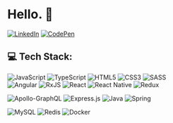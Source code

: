 # Hello. 👋

[![LinkedIn](https://img.shields.io/badge/LinkedIn-%230077B5.svg?style=for-the-badge&logo=linkedin&logoColor=white)](https://linkedin.com/in/alessio-scarfone) 
[![CodePen](https://img.shields.io/badge/Codepen-000000?style=for-the-badge&logo=codepen&logoColor=white)](https://codepen.io/alessioscarfone/)

## 💻 Tech Stack:
![JavaScript](https://img.shields.io/badge/javascript-%23323330.svg?style=for-the-badge&logo=javascript&logoColor=%23F7DF1E) 
![TypeScript](https://img.shields.io/badge/typescript-%23007ACC.svg?style=for-the-badge&logo=typescript&logoColor=white)
![HTML5](https://img.shields.io/badge/html5-%23E34F26.svg?style=for-the-badge&logo=html5&logoColor=white) 
![CSS3](https://img.shields.io/badge/css3-%231572B6.svg?style=for-the-badge&logo=css3&logoColor=white) 
![SASS](https://img.shields.io/badge/SASS-hotpink.svg?style=for-the-badge&logo=SASS&logoColor=white)  
![Angular](https://img.shields.io/badge/angular-%23DD0031.svg?style=for-the-badge&logo=angular&logoColor=white) 
![RxJS](https://img.shields.io/badge/rxjs-%23B7178C.svg?style=for-the-badge&logo=reactivex&logoColor=white)
![React](https://img.shields.io/badge/react-%2320232a.svg?style=for-the-badge&logo=react&logoColor=%2361DAFB) 
![React Native](https://img.shields.io/badge/react_native-%2320232a.svg?style=for-the-badge&logo=react&logoColor=%2361DAFB) 
![Redux](https://img.shields.io/badge/redux-%23593d88.svg?style=for-the-badge&logo=redux&logoColor=white) 

![Apollo-GraphQL](https://img.shields.io/badge/-ApolloGraphQL-311C87?style=for-the-badge&logo=apollo-graphql) 
![Express.js](https://img.shields.io/badge/express.js-%23404d59.svg?style=for-the-badge&logo=express&logoColor=%2361DAFB) 
![Java](https://img.shields.io/badge/java-%23ED8B00.svg?style=for-the-badge&logo=java&logoColor=white)
![Spring](https://img.shields.io/badge/spring-%236DB33F.svg?style=for-the-badge&logo=spring&logoColor=white) 

![MySQL](https://img.shields.io/badge/mysql-%2300f.svg?style=for-the-badge&logo=mysql&logoColor=white) 
![Redis](https://img.shields.io/badge/redis-%23DD0031.svg?style=for-the-badge&logo=redis&logoColor=white) 
![Docker](https://img.shields.io/badge/docker-%230db7ed.svg?style=for-the-badge&logo=docker&logoColor=white) 

<!-- ## 📊 GitHub Stats:
![](https://github-readme-stats.vercel.app/api?username=AlessioScarfone&theme=nord&hide_border=true&include_all_commits=true&count_private=true)<br/>
![](https://github-readme-streak-stats.herokuapp.com/?user=AlessioScarfone&theme=nord&hide_border=true)<br/> 
![](https://github-readme-stats.vercel.app/api/top-langs/?username=AlessioScarfone&theme=nord&hide_border=true&include_all_commits=true&count_private=true&layout=compact) -->



<!--
**AlessioScarfone/AlessioScarfone** is a ✨ _special_ ✨ repository because its `README.md` (this file) appears on your GitHub profile.

Here are some ideas to get you started:

- 🔭 I’m currently working on ...
- 🌱 I’m currently learning ...
- 👯 I’m looking to collaborate on ...
- 🤔 I’m looking for help with ...
- 💬 Ask me about ...
- 📫 How to reach me: ...
- 😄 Pronouns: ...
- ⚡ Fun fact: ...
![Visitor Badge](https://visitor-badge.laobi.icu/badge?page_id=AlessioScarfone)

![Github Stats](https://github-readme-stats.vercel.app/api?username=AlessioScarfone&count_private=true&show_icons=true&include_all_commits=true)


![Top Langs](https://github-readme-stats.vercel.app/api/top-langs/?username=AlessioScarfone&hide=TeX&layout=compact&theme=prussian)
<br/>
-->
